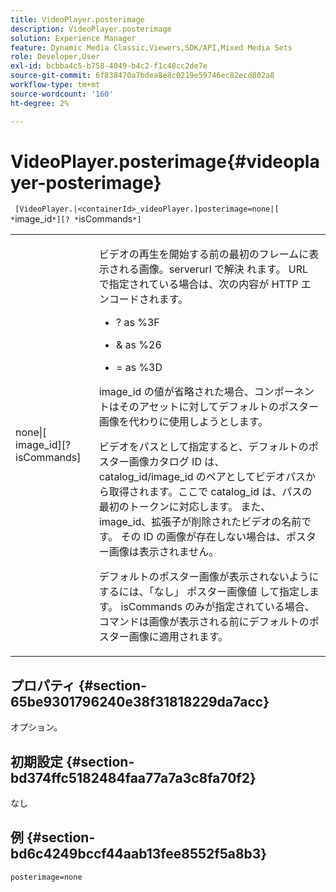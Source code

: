 ```yaml
---
title: VideoPlayer.posterimage
description: VideoPlayer.posterimage
solution: Experience Manager
feature: Dynamic Media Classic,Viewers,SDK/API,Mixed Media Sets
role: Developer,User
exl-id: bcbba4c5-b758-4049-b4c2-f1c48cc2de7e
source-git-commit: 6f838470a7bdea8e8c0219e59746ec82ecd802a8
workflow-type: tm+mt
source-wordcount: '160'
ht-degree: 2%

---
```


# VideoPlayer.posterimage{#videoplayer-posterimage}

` [VideoPlayer.|<containerId>_videoPlayer.]posterimage=none|[ *`image_id`*][? *`isCommands`*]`

<table id="table_AE7AAFA9B4374E31B51D06511EB96401"> 
 <tbody> 
  <tr> 
   <td colname="col1"> <p> <span class="codeph"> none|[<span class="varname"> image_id</span>][?<span class="varname"> isCommands</span>]</span> </p> </td> 
   <td colname="col2"> <p> ビデオの再生を開始する前の最初のフレームに表示される画像。serverurl</span> で解決 <span class="codeph"> れます。 URL で指定されている場合は、次の内容が HTTP エンコードされます。 </p> <p> 
     <ul id="ul_B38A687CEFE64C68A0B2C227A68A458F"> 
      <li id="li_E7AE1BDAC17E49E0B7ACF89C5C0529F0"> <p> <span class="codeph">?</span> as <span class="codeph"> %3F</span> </p> </li> 
      <li id="li_391CCF067F734480B2B4AFC9760C479A"> <p> <span class="codeph"> &amp;</span> as <span class="codeph"> %26</span> </p> </li> 
      <li id="li_6824B66A55554C5A8B12874DCF5BFAEE"> <p> <span class="codeph"> =</span> as <span class="codeph"> %3D</span> </p> </li> 
     </ul> </p> <p><span class="codeph"><span class="varname"> image_id</span></span> の値が省略された場合、コンポーネントはそのアセットに対してデフォルトのポスター画像を代わりに使用しようとします。 </p> <p>ビデオをパスとして指定すると、デフォルトのポスター画像カタログ ID は、<span class="codeph"> catalog_id/image_id</span> のペアとしてビデオパスから取得されます。ここで <span class="codeph"> catalog_id</span> は、パスの最初のトークンに対応します。 また、image_id</span><span class="codeph">、拡張子が削除されたビデオの名前です。 その ID の画像が存在しない場合は、ポスター画像は表示されません。 </p> <p>デフォルトのポスター画像が表示されないようにするには、「なし」 <span class="codeph"> ポスター画像値 </span> して指定します。 <span class="codeph"><span class="varname"> isCommands</span></span> のみが指定されている場合、コマンドは画像が表示される前にデフォルトのポスター画像に適用されます。 </p> </td> 
  </tr> 
 </tbody> 
</table>

## プロパティ {#section-65be9301796240e38f31818229da7acc}

オプション。

## 初期設定 {#section-bd374ffc5182484faa77a7a3c8fa70f2}

なし

## 例 {#section-bd6c4249bccf44aab13fee8552f5a8b3}

`posterimage=none`
